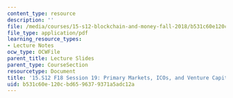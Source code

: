 ```yaml
---
content_type: resource
description: ''
file: /media/courses/15-s12-blockchain-and-money-fall-2018/b531c60e120cbd6596379371a5adc12a_MIT15_S12F18_ses19.pdf
file_type: application/pdf
learning_resource_types:
- Lecture Notes
ocw_type: OCWFile
parent_title: Lecture Slides
parent_type: CourseSection
resourcetype: Document
title: '15.S12 F18 Session 19: Primary Markets, ICOs, and Venture Capital Part 1'
uid: b531c60e-120c-bd65-9637-9371a5adc12a
---
```

